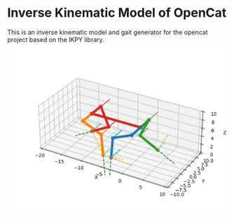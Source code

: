 # Inverse Kinematic Model of OpenCat

This is an inverse kinematic model and gait generator for the opencat project based on the IKPY library.

![](Nybble_moving.gif)



